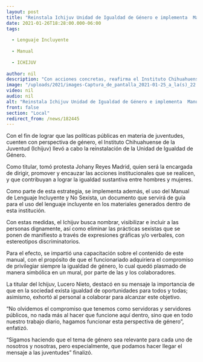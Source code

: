 ```yaml
---
layout: post
title: "Reinstala Ichijuv Unidad de Igualdad de Género e implementa  Manual de Lenguaje Incluyente y No Sexista"
date: 2021-01-26T18:28:00.000-06:00
tags:
  
  - Lenguaje Incluyente
  
  - Manual
  
  - ICHIJUV
  
author: nil
description: "Con acciones concretas, reafirma el Instituto Chihuahuense de la Juventud, su compromiso para transversalizar la perspectiva de género en las políticas públicas de las juventudes; toma protesta Johany Reyes Madrid"
image: "/uploads/2021/images-Captura_de_pantalla_2021-01-25_a_la(s)_22.18.57.jpg"
video: nil
audio: nil
alt: "Reinstala Ichijuv Unidad de Igualdad de Género e implementa  Manual de Lenguaje Incluyente y No Sexista"
front: false
section: "Local"
redirect_from: /news/182445
---
```


Con el fin de lograr que las políticas públicas en materia de juventudes, cuenten con perspectiva de género, el Instituto Chihuahuense de la Juventud (Ichijuv) llevó a cabo la reinstalación de la Unidad de Igualdad de Género.

Como titular, tomó protesta Johany Reyes Madrid, quien será la encargada de dirigir, promover y encauzar las acciones institucionales que se realicen, y que contribuyan a lograr la igualdad sustantiva entre hombres y mujeres.

Como parte de esta estrategia, se implementa además, el uso del Manual de Lenguaje Incluyente y No Sexista, un documento que servirá de guía para el uso del lenguaje incluyente en los materiales generados dentro de esta institución.

Con estas medidas, el Ichijuv busca nombrar, visibilizar e incluir a las personas dignamente,  así como eliminar las prácticas sexistas que se ponen de manifiesto a través de expresiones gráficas y/o verbales, con estereotipos discriminatorios.

Para el efecto, se impartió una capacitación sobre el contenido de este manual, con el propósito de que el funcionariado adquiriera el compromiso de privilegiar siempre la igualdad de género, lo cual quedó plasmado de manera simbólica en un mural, por parte de las y los colaboradores.

La titular del Ichijuv, Lucero Nieto, destacó en su mensaje la importancia de que en la sociedad exista igualdad de oportunidades para todos y todas; asimismo, exhortó al personal a colaborar para alcanzar este objetivo.

“No olvidemos el compromiso que tenemos como servidoras y servidores públicos, no nada más al hacer que funcione aquí dentro, sino que en todo nuestro trabajo diario, hagamos funcionar esta perspectiva de género”, enfatizó.

“Sigamos haciendo que el tema de género sea relevante para cada uno de nosotros y nosotras, pero especialmente, que podamos hacer llegar el mensaje a las juventudes” finalizó.